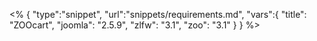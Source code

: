 <% { "type":"snippet", "url":"snippets/requirements.md", "vars":{ "title": "ZOOcart", "joomla": "2.5.9", "zlfw": "3.1", "zoo": "3.1" } } %>
